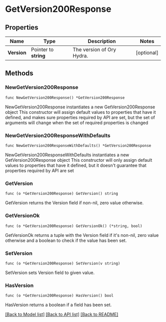 # GetVersion200Response

## Properties

| Name        | Type                  | Description               | Notes      |
| ----------- | --------------------- | ------------------------- | ---------- |
| **Version** | Pointer to **string** | The version of Ory Hydra. | [optional] |

## Methods

### NewGetVersion200Response

`func NewGetVersion200Response() *GetVersion200Response`

NewGetVersion200Response instantiates a new GetVersion200Response object
This constructor will assign default values to properties that have it defined,
and makes sure properties required by API are set, but the set of arguments
will change when the set of required properties is changed

### NewGetVersion200ResponseWithDefaults

`func NewGetVersion200ResponseWithDefaults() *GetVersion200Response`

NewGetVersion200ResponseWithDefaults instantiates a new GetVersion200Response object
This constructor will only assign default values to properties that have it defined,
but it doesn't guarantee that properties required by API are set

### GetVersion

`func (o *GetVersion200Response) GetVersion() string`

GetVersion returns the Version field if non-nil, zero value otherwise.

### GetVersionOk

`func (o *GetVersion200Response) GetVersionOk() (*string, bool)`

GetVersionOk returns a tuple with the Version field if it's non-nil, zero value
otherwise and a boolean to check if the value has been set.

### SetVersion

`func (o *GetVersion200Response) SetVersion(v string)`

SetVersion sets Version field to given value.

### HasVersion

`func (o *GetVersion200Response) HasVersion() bool`

HasVersion returns a boolean if a field has been set.

[[Back to Model list]](../README.md#documentation-for-models)
[[Back to API list]](../README.md#documentation-for-api-endpoints)
[[Back to README]](../README.md)
